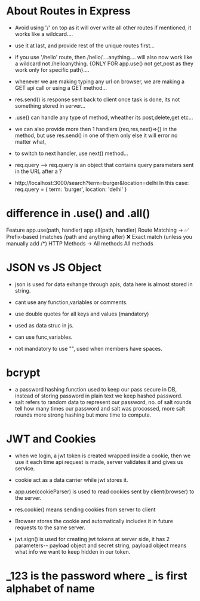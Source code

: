 # About Routes in Express
- Avoid using '/' on top as it will over write all other routes if mentioned, it works like a wildcard....
- use it at last, and provide rest of the unique routes first...

- if you use '/hello' route, then /hello/....anything.... will also now work like a wildcard not /helloanything.
{ONLY FOR app.use() not get,post as they work only for specific path}....

- whenever we are making typing any url on browser, we are making a GET api call or using a GET method...
- res.send() is response sent back to client once task is done, its not something stored in server...
- .use() can handle any type of method, wheather its post,delete,get etc...

- we can also provide more then 1 handlers (req,res,next)=>{} in the method, but use res.send() in one of them only else it will error no matter what,
- to switch to next handler, use next() method...




- req.query --> req.query is an object that contains query parameters sent in the URL after a ?

-  http://localhost:3000/search?term=burger&location=delhi
    In this case:
req.query = {
  term: 'burger',
  location: 'delhi'
}



# difference in .use() and .all()
Feature	app.use(path, handler)	app.all(path, handler)
Route Matching -> ✅ Prefix-based (matches /path and anything after)	❌ Exact match (unless you manually add /*)
HTTP Methods   ->	All methods	                                          All methods


# JSON vs JS Object

- json is used for data exhange through apis, data here is almost stored in string.
- cant use any function,variables or comments.
- use double quotes for all keys and values (mandatory)

- used as data struc in js.
- can use func,variables.
- not mandatory to use "", used when members have spaces.


# bcrypt
- a password hashing function used to keep our pass secure in DB, instead of storing password in plain text we keep hashed password.
- salt refers to random data to represent our password, no. of salt rounds tell how many times our password and salt was procossed, more salt rounds more strong hashing but more time to compute.


# JWT and Cookies
- when we login, a jwt token is created wrapped inside a cookie, then we use it each time api request is made, server validates it and gives us service.

- cookie act as a data carrier while jwt stores it.

- app.use(cookieParser) is used to read cookies sent by client(browser) to the server.
- res.cookie() means sending cookies from server to client
- Browser stores the cookie and automatically includes it in future requests to the same server.
- jwt.sign() is used for creating jwt tokens at server side, it has 2 parameters-- payload object and secret string, payload object means what info we want to keep hidden in our token.


# _123 is the password where _ is first alphabet of name